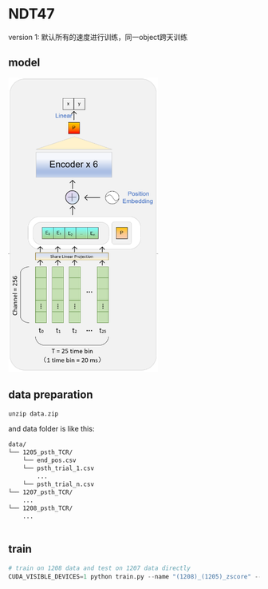 # NDT47
version 1: 默认所有的速度进行训练，同一object跨天训练

## model
<img src="model.png" alt="替代文本" width="300">

## data preparation
```
unzip data.zip
```
and data folder is like this:
```
data/
└── 1205_psth_TCR/
    └── end_pos.csv
    └── psth_trial_1.csv
        ...
    └── psth_trial_n.csv
└── 1207_psth_TCR/
    ...
└── 1208_psth_TCR/
    ...
        	
```

## train
```python
# train on 1208 data and test on 1207 data directly
CUDA_VISIBLE_DEVICES=1 python train.py --name "(1208)_(1205)_zscore" --normalize_method zscore --trainval_root_dirs '1208' --test_root_dirs '1205'
```